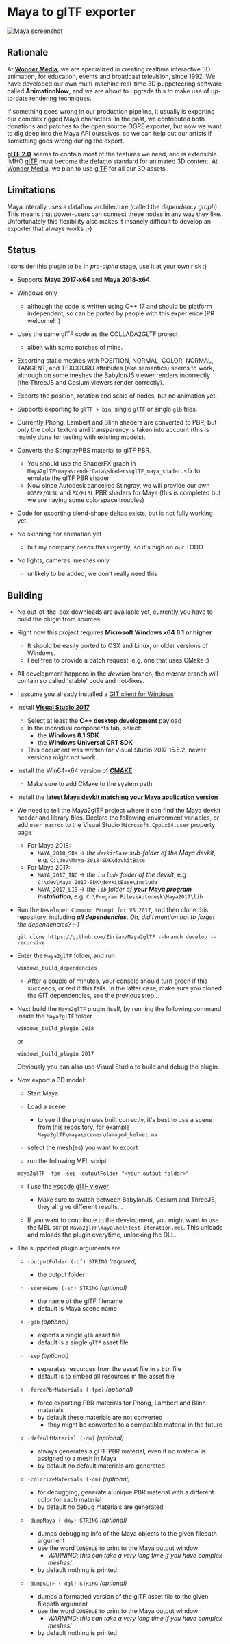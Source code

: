 # Maya to glTF exporter

![Maya screenshot](/img/maya_screenshot.jpg)

## Rationale

At **[Wonder Media](https://wondermedia.tv)**, we are specialized in creating realtime interactive 3D animation, for education, events and broadcast television, since 1992. We have developed our own multi-machine real-time 3D puppeteering software called **AnimationNow**, and we are about to upgrade this to make use of up-to-date rendering techniques. 

If something goes wrong in our production pipeline, it usually is exporting our complex rigged Maya characters. In the past, we contributed both donations and patches to the open source OGRE exporter, but now we want to dig deep into the Maya API ourselves, so we can help out our artists if something goes wrong during the export. 

**[glTF 2.0](https://www.khronos.org/gltf)** seems to contain most of the features we need, and is extensible. IMHO [glTF](https://www.khronos.org/gltf) must become the defacto standard for animated 3D content. At [Wonder Media](https://wondermedia.tv), we plan to use [glTF](https://www.khronos.org/gltf) for all our 3D assets.

## Limitations

Maya interally uses a dataflow architecture (called the *dependency graph*). This means that power-users can connect these nodes in any way they like. Unfortunately this flexibility also makes it insanely difficult to develop an exporter that always works ;-)

## Status

I consider this plugin to be in *pre-alpha* stage, use it at your own risk :) 

* Supports **Maya 2017-x64** and **Maya 2018-x64** 

* Windows only
    * although the code is written using C++ 17 and should be platform independent, so can be ported by people with this experience (PR welcome! :) 

* Uses the same glTF code as the COLLADA2GLTF project
    * albeit with some patches of mine.
    
* Exporting static meshes with POSITION, NORMAL, COLOR, NORMAL, TANGENT, and TEXCOORD attributes (aka semantics) seems to work, although on some meshes the BabylonJS viewer renders incorrectly (the ThreeJS and Cesium viewers render correctly).

* Exports the position, rotation and scale of nodes, but no animation yet.

* Supports exporting to `glTF + bin`, single `glTF` or single `glb` files.

* Currently Phong, Lambert and Blinn shaders are converted to PBR, but only the color texture and transparency is taken into account (this is mainly done for testing with existing models). 

* Converts the StingrayPBS material to glTF PBR.
    * You should use the ShaderFX graph in `Maya2glTF\maya\renderData\shaders\glTF_maya_shader.sfx` to emulate the glTF PBR shader
    * Now since Autodesk cancelled Stingray, we will provide our own `OGSFX/GLSL` and `FX/HLSL` PBR shaders for Maya (this is completed but we are having some colorspace troubles) 

* Code for exporting blend-shape deltas exists, but is not fully working yet.

* No skinning nor animation yet
    * but my company needs this urgently, so it's high on our TODO

* No lights, cameras, meshes only
    * unlikely to be added, we don't really need this
    

## Building

* No out-of-the-box downloads are available yet, currently you have to build the plugin from sources.

* Right now this project requires **Microsoft Windows x64 8.1 or higher**
    * It should be easily ported to OSX and Linux, or older versions of Windows.
    * Feel free to provide a patch request, e.g. one that uses CMake :)

* All development happens in the *develop* branch, the *master* branch will contain so called 'stable' code and hot-fixes. 

* I assume you already installed a [GIT client for Windows](https://git-scm.com/downloads)

* Install **[Visual Studio 2017](https://www.visualstudio.com/downloads)**
    * Select at least the **C++ desktop development** payload
    * In the individual components tab, select:
        * the **Windows 8.1 SDK**
        * the **Windows Universal CRT SDK**
    * This document was written for Visual Studio 2017 15.5.2, newer versions might not work. 

* Install the Win64-x64 version of **[CMAKE](https://cmake.org)**
    * Make sure to add CMake to the system path

* Install the **[latest Maya devkit matching your Maya application version](https://apps.autodesk.com/All/en/List/Search?isAppSearch=True&searchboxstore=All&facet=&collection=&sort=&query=maya+devkit)**
    
* We need to tell the Maya2glTF project where it can find the Maya devkit header and library files. Declare the following environment variables, or add `user macros` to the Visual Studio `Microsoft.Cpp.x64.user` property page
    * For Maya 2018:
        * `MAYA_2018_SDK` -> *the `devkitBase` sub-folder of the Maya devkit*, e.g. `C:\dev\Maya-2018-SDK\devkitBase`
    * For Maya 2017:
        * `MAYA_2017_INC` -> *the `include` folder of the devkit*, e.g `C:\dev\Maya-2017-SDK\devkitBase\include`
        * `MAYA_2017_LIB` -> *the `lib` folder of **your Maya program installation***, e.g. `C:\Program Files\Autodesk\Maya2017\lib`
     

* Run the `Developer Command Prompt for VS 2017`, and then clone this repository, including ***all dependencies***. *Oh, did I mention not to forget the dependencies? ;-)*
    
    ```
    git clone https://github.com/Ziriax/Maya2glTF --branch develop --recursive
    ```

* Enter the `Maya2glTF` folder, and run 
    ```
    windows_build_dependencies
    ```
    * After a couple of minutes, your console should turn green if this succeeds, or red if this fails. In the latter case, make sure you cloned the GIT dependencies, see the previous step...

* Next build the `Maya2glTF` plugin itself, by running the following command inside the `Maya2glTF` folder
    ```
    windows_build_plugin 2018
    ```
    or
    ```
    windows_build_plugin 2017
    ```
    
    Obviously you can also use Visual Studio to build and debug the plugin.

* Now export a 3D model:
    * Start Maya
    
    * Load a scene
        * to see if the plugin was built correctly, it's best to use a scene from this repository, for example `Maya2glTF\maya\scenes\damaged_helmet.ma`
    
    * select the mesh(es) you want to export
    
    * run the following MEL script
    ```
    maya2glTF -fpm -sep -outputFolder "<your output folder>"
    ```
    
    * I use the [vscode](https://code.visualstudio.com/) [glTF viewer](https://github.com/AnalyticalGraphicsInc/gltf-vscode)
        * Make sure to switch between BabylonJS, Cesium and ThreeJS, they all give different results...

    * If you want to contribute to the development, you might want to use the MEL script `Maya2glTF\maya\mel\test-iteration.mel`. This unloads and reloads the plugin everytime, unlocking the DLL.

* The supported plugin arguments are
	* `-outputFolder (-of) STRING` *(required)* 
        * the output folder  
    
    * `-sceneName (-sn) STRING` *(optional)* 
        * the name of the glTF filename
        * default is Maya scene name
    
    * `-glb` *(optional)* 
        * exports a single `glb` asset file 
        * default is a single `glTF` asset file
    
    * `-sep` *(optional)* 
        * seperates resources from the asset file in a `bin` file
        * default is to embed all resources in the asset file
    
    * `-forcePbrMaterials (-fpm)` *(optional)* 
        * force exporting PBR materials for Phong, Lambert and Blinn materials
        * by default these materials are not converted
            * they might be converted to a compatible material in the future
	
    * `-defaultMaterial (-dm)` *(optional)* 
        * always generates a glTF PBR material, even if no material is assigned to a mesh in Maya
        * by default no default materials are generated
    
    * `-colorizeMaterials (-cm)` *(optional)* 
        * for debugging, generate a unique PBR material with a different color for each material
        * by default no debug materials are generated
    
    * `-dumpMaya (-dmy) STRING` *(optional)* 
        * dumps debugging info of the Maya objects to the given filepath argument
        * use the word `CONSOLE` to print to the Maya output window
            * *WARNING: this can take a very long time if you have complex meshes!*
        * by default nothing is printed
    
    * `-dumpGLTF (-dgl) STRING` *(optional)* 
        * dumps a formatted version of the glTF asset file to the given filepath argument
        * use the word `CONSOLE` to print to the Maya output window
            * *WARNING: this can take a very long time if you have complex meshes!*
        * by default nothing is printed

